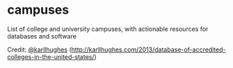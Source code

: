 campuses
========

List of college and university campuses, with actionable resources for databases and software


Credit: [@karllhughes](https://github.com/karllhughes) (http://karllhughes.com/2013/database-of-accredited-colleges-in-the-united-states/)
